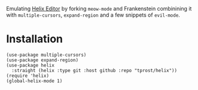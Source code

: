 Emulating [Helix Editor](https://docs.helix-editor.com) by forking `meow-mode` and Frankenstein combinining it with `multiple-cursors`, `expand-region` and a few snippets of `evil-mode`.

# Installation

```elisp
(use-package multiple-cursors)
(use-package expand-region)
(use-package helix
  :straight (helix :type git :host github :repo "tprost/helix"))
(require 'helix)
(global-helix-mode 1)
```
